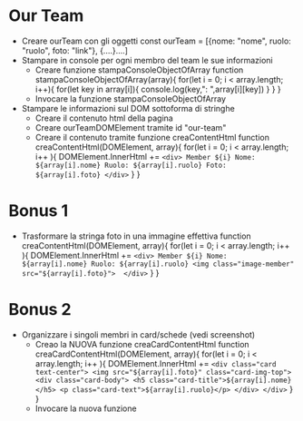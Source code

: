 #  Our Team

- Creare ourTeam con gli oggetti
    const ourTeam = [{nome: "nome", ruolo: "ruolo", foto: "link"}, {....}....]
- Stampare in console per ogni membro del team le sue informazioni
    - Creare funzione stampaConsoleObjectOfArray
        function stampaConsoleObjectOfArray(array){
            for(let i = 0; i < array.length; i++){
                for(let key in array[i]){
                    console.log(key,": ",array[i][key])
                }
            }
        }
    - Invocare la funzione stampaConsoleObjectOfArray       
- Stampare le informazioni sul DOM sottoforma di stringhe
    - Creare il contenuto html della pagina 
    - Creare ourTeamDOMElement tramite id "our-team"
    - Creare il contenuto tramite funzione creaContentHtml
        function creaContentHtml(DOMElement, array){
            for(let i = 0; i < array.length; i++ ){
                DOMElement.InnerHtml += `
                    <div>
                        Member ${i}
                        Nome: ${array[i].nome}
                        Ruolo: ${array[i].ruolo}
                        Foto: ${array[i].foto}
                    </div>
                `
            }
        }

# Bonus 1

- Trasformare la stringa foto in una immagine effettiva
    function creaContentHtml(DOMElement, array){
            for(let i = 0; i < array.length; i++ ){
                DOMElement.InnerHtml += `
                    <div>
                        Member ${i}
                        Nome: ${array[i].nome}
                        Ruolo: ${array[i].ruolo}
                        <img class="image-member" src="${array[i].foto}"> 
                    </div>
                `
            }
        }

# Bonus 2

- Organizzare i singoli membri in card/schede (vedi screenshot)
    - Creao la NUOVA funzione creaCardContentHtml
        function creaCardContentHtml(DOMElement, array){
            for(let i = 0; i < array.length; i++ ){
                DOMElement.InnerHtml += `
                    <div class="card text-center">
                        <img src="${array[i].foto}" class="card-img-top">
                        <div class="card-body">
                            <h5 class="card-title">${array[i].nome}</h5>
                             <p class="card-text">${array[i].ruolo}</p>
                        </div>
                    </div>
                `
            }
        }
    - Invocare la nuova funzione
